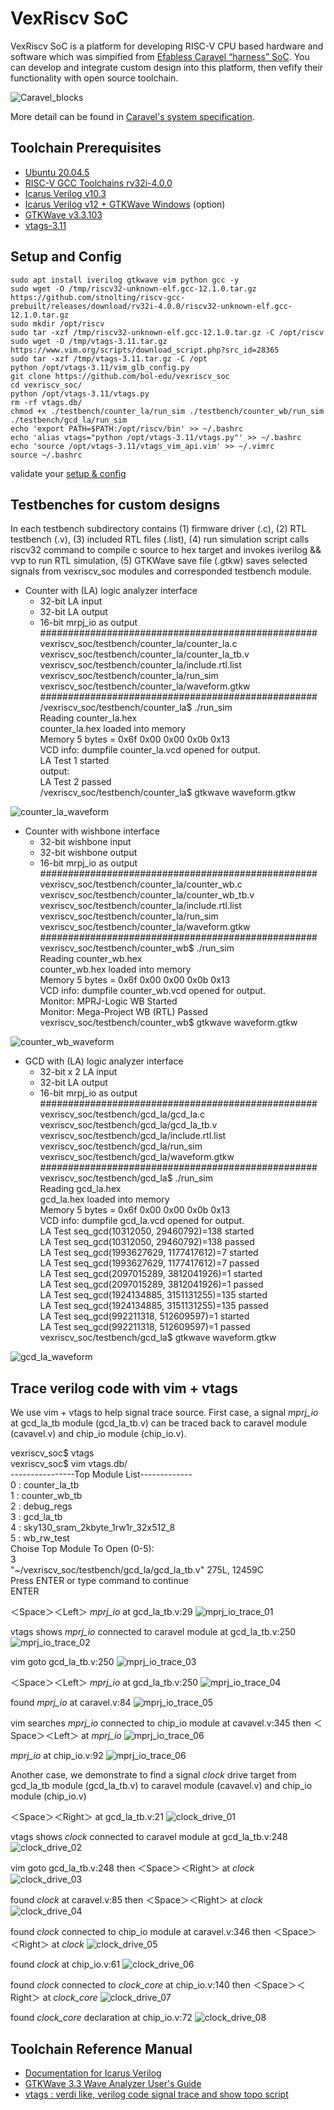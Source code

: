 # VexRiscv SoC
VexRiscv SoC is a platform for developing RISC-V CPU based hardware and software which was simpified from [Efabless Caravel “harness” SoC](https://caravel-harness.readthedocs.io/en/latest/#efabless-caravel-harness-soc). You can develop and integrate custom design into this platform, then vefify their functionality with open source toolchain.

![Caravel_blocks](https://user-images.githubusercontent.com/11850122/220771595-250f3dfd-8eb9-4216-9a63-91d4c40e28de.png)

More detail can be found in [Caravel's system specification](https://github.com/efabless/caravel/tree/main/docs/pdf).

## Toolchain Prerequisites
* [Ubuntu 20.04.5](https://releases.ubuntu.com/focal/)
* [RISC-V GCC Toolchains rv32i-4.0.0](https://github.com/stnolting/riscv-gcc-prebuilt)
* [Icarus Verilog v10.3](http://iverilog.icarus.com/)
* [Icarus Verilog v12 + GTKWave Windows](https://bleyer.org/icarus/) (option)
* [GTKWave v3.3.103](https://gtkwave.sourceforge.net/)
* [vtags-3.11](https://www.vim.org/scripts/script.php?script_id=5494)

## Setup and Config

    sudo apt install iverilog gtkwave vim python gcc -y
    sudo wget -O /tmp/riscv32-unknown-elf.gcc-12.1.0.tar.gz https://github.com/stnolting/riscv-gcc-prebuilt/releases/download/rv32i-4.0.0/riscv32-unknown-elf.gcc-12.1.0.tar.gz
    sudo mkdir /opt/riscv
    sudo tar -xzf /tmp/riscv32-unknown-elf.gcc-12.1.0.tar.gz -C /opt/riscv
    sudo wget -O /tmp/vtags-3.11.tar.gz https://www.vim.org/scripts/download_script.php?src_id=28365
    sudo tar -xzf /tmp/vtags-3.11.tar.gz -C /opt
    python /opt/vtags-3.11/vim_glb_config.py
    git clone https://github.com/bol-edu/vexriscv_soc
    cd vexriscv_soc/
    python /opt/vtags-3.11/vtags.py
    rm -rf vtags.db/
    chmod +x ./testbench/counter_la/run_sim ./testbench/counter_wb/run_sim ./testbench/gcd_la/run_sim
    echo 'export PATH=$PATH:/opt/riscv/bin' >> ~/.bashrc
    echo 'alias vtags="python /opt/vtags-3.11/vtags.py"' >> ~/.bashrc
    echo 'source /opt/vtags-3.11/vtags_vim_api.vim' >> ~/.vimrc
    source ~/.bashrc

validate your [setup & config](https://github.com/kevinjantw/vexriscv_soc/blob/main/setup_config.log)

## Testbenches for custom designs
In each testbench subdirectory contains (1) firmware driver (.c), (2) RTL testbench (.v), (3) included RTL files (.list), (4) run simulation script calls riscv32 command to compile c source to hex target and invokes iverilog && vvp to run RTL simulation, (5) GTKWave save file (.gtkw) saves selected signals from vexriscv_soc modules and corresponded testbench module.

* Counter with (LA) logic analyzer interface 
  * 32-bit LA input  
  * 32-bit LA output
  * 16-bit mrpj_io as output  
  ##################################################  
  vexriscv_soc/testbench/counter_la/counter_la.c  
  vexriscv_soc/testbench/counter_la/counter_la_tb.v  
  vexriscv_soc/testbench/counter_la/include.rtl.list  
  vexriscv_soc/testbench/counter_la/run_sim  
  vexriscv_soc/testbench/counter_la/waveform.gtkw  
  ##################################################  
  /vexriscv_soc/testbench/counter_la$ ./run_sim  
  Reading counter_la.hex  
  counter_la.hex loaded into memory  
  Memory 5 bytes = 0x6f 0x00 0x00 0x0b 0x13  
  VCD info: dumpfile counter_la.vcd opened for output.  
  LA Test 1 started  
  output:  
  LA Test 2 passed  
  /vexriscv_soc/testbench/counter_la$ gtkwave waveform.gtkw  

![counter_la_waveform](https://user-images.githubusercontent.com/11850122/220594971-0dc2047d-6883-445e-944e-4cc736c0ab7e.png)
  
* Counter with wishbone interface
  * 32-bit wishbone input  
  * 32-bit wishbone output
  * 16-bit mrpj_io as output  
  ##################################################  
  vexriscv_soc/testbench/counter_la/counter_wb.c  
  vexriscv_soc/testbench/counter_la/counter_wb_tb.v  
  vexriscv_soc/testbench/counter_la/include.rtl.list  
  vexriscv_soc/testbench/counter_la/run_sim  
  vexriscv_soc/testbench/counter_la/waveform.gtkw  
  ##################################################  
  vexriscv_soc/testbench/counter_wb$ ./run_sim  
  Reading counter_wb.hex  
  counter_wb.hex loaded into memory  
  Memory 5 bytes = 0x6f 0x00 0x00 0x0b 0x13  
  VCD info: dumpfile counter_wb.vcd opened for output.  
  Monitor: MPRJ-Logic WB Started  
  Monitor: Mega-Project WB (RTL) Passed  
  vexriscv_soc/testbench/counter_wb$ gtkwave waveform.gtkw  

![counter_wb_waveform](https://user-images.githubusercontent.com/11850122/220597221-3a266f07-1525-4c64-92a8-216b5fe82e25.png)
   
* GCD with (LA) logic analyzer interface
  * 32-bit x 2 LA input  
  * 32-bit LA output
  * 16-bit mrpj_io as output  
  ##################################################  
  vexriscv_soc/testbench/gcd_la/gcd_la.c  
  vexriscv_soc/testbench/gcd_la/gcd_la_tb.v  
  vexriscv_soc/testbench/gcd_la/include.rtl.list  
  vexriscv_soc/testbench/gcd_la/run_sim  
  vexriscv_soc/testbench/gcd_la/waveform.gtkw  
  ##################################################   
  vexriscv_soc/testbench/gcd_la$ ./run_sim  
  Reading gcd_la.hex  
  gcd_la.hex loaded into memory  
  Memory 5 bytes = 0x6f 0x00 0x00 0x0b 0x13  
  VCD info: dumpfile gcd_la.vcd opened for output.  
  LA Test seq_gcd(10312050, 29460792)=138 started  
  LA Test seq_gcd(10312050, 29460792)=138 passed  
  LA Test seq_gcd(1993627629, 1177417612)=7 started  
  LA Test seq_gcd(1993627629, 1177417612)=7 passed  
  LA Test seq_gcd(2097015289, 3812041926)=1 started  
  LA Test seq_gcd(2097015289, 3812041926)=1 passed  
  LA Test seq_gcd(1924134885, 3151131255)=135 started  
  LA Test seq_gcd(1924134885, 3151131255)=135 passed  
  LA Test seq_gcd(992211318, 512609597)=1 started  
  LA Test seq_gcd(992211318, 512609597)=1 passed  
  vexriscv_soc/testbench/gcd_la$ gtkwave waveform.gtkw  
 
![gcd_la_waveform](https://user-images.githubusercontent.com/11850122/220589367-339a7e00-ca5c-4070-a38a-cce3eefb4441.png)

## Trace verilog code with vim + vtags
We use vim + vtags to help signal trace source. First case, a signal *mprj_io* at gcd_la_tb module (gcd_la_tb.v) can be traced back to caravel module (cavavel.v) and chip_io module (chip_io.v).

vexriscv_soc$ vtags  
vexriscv_soc$ vim vtags.db/  
----------------Top Module List-------------  
0   : counter_la_tb  
1   : counter_wb_tb  
2   : debug_regs  
3   : gcd_la_tb  
4   : sky130_sram_2kbyte_1rw1r_32x512_8  
5   : wb_rw_test  
Choise Top Module To Open (0-5):  
3  
"~/vexriscv_soc/testbench/gcd_la/gcd_la_tb.v" 275L, 12459C  
Press ENTER or type command to continue  
ENTER

＜Space＞＜Left＞ *mprj_io* at gcd_la_tb.v:29
![mprj_io_trace_01](https://user-images.githubusercontent.com/11850122/220661210-ea1533cf-edd6-4d1a-b342-4d2cd154956f.png)

vtags shows *mprj_io* connected to caravel module at gcd_la_tb.v:250
![mprj_io_trace_02](https://user-images.githubusercontent.com/11850122/220661770-9ceca160-e09f-4a56-921b-e93ff7cc44b6.png)

vim goto gcd_la_tb.v:250
![mprj_io_trace_03](https://user-images.githubusercontent.com/11850122/220662335-1a5faf8a-a511-40b0-9724-03cbefa32b24.png)

＜Space＞＜Left＞ *mprj_io* at gcd_la_tb.v:250
![mprj_io_trace_04](https://user-images.githubusercontent.com/11850122/220664219-67a6ddb2-c2dd-45f8-a5b3-279a3ccb44d4.png)

found *mprj_io* at caravel.v:84
![mprj_io_trace_05](https://user-images.githubusercontent.com/11850122/220663031-1b8e578e-bd11-4bbc-bf7f-928facfe2b88.png)

vim searches *mprj_io* connected to chip_io module at cavavel.v:345 then ＜Space＞＜Left＞ at *mprj_io*
![mprj_io_trace_06](https://user-images.githubusercontent.com/11850122/220777168-f17e9a53-3d57-4640-a4ba-fc0d2aa28f3b.png)

*mprj_io* at chip_io.v:92
![mprj_io_trace_06](https://user-images.githubusercontent.com/11850122/220777908-6675112e-7877-47c0-b10b-3e8943b070e8.png)

Another case, we demonstrate to find a signal *clock* drive target from gcd_la_tb module (gcd_la_tb.v) to caravel module (cavavel.v) and chip_io module (chip_io.v)

＜Space＞＜Right＞ at gcd_la_tb.v:21
![clock_drive_01](https://user-images.githubusercontent.com/11850122/220786310-33e5244d-0d6c-4e63-887d-e220745ee2fa.png)

vtags shows *clock* connected to caravel module at gcd_la_tb.v:248
![clock_drive_02](https://user-images.githubusercontent.com/11850122/220786946-a8c01e98-a525-4b30-adb8-d5dd9f487688.png)

vim goto gcd_la_tb.v:248 then ＜Space＞＜Right＞ at *clock*
![clock_drive_03](https://user-images.githubusercontent.com/11850122/220788223-73e071a3-3b7e-4f34-b844-4731ef7cb53b.png)

found *clock* at caravel.v:85 then ＜Space＞＜Right＞ at *clock*
![clock_drive_04](https://user-images.githubusercontent.com/11850122/220788441-42210697-0ccd-47b4-9b5d-7b914dae627d.png)

found *clock* connected to chip_io module at caravel.v:346 then ＜Space＞＜Right＞ at *clock*
![clock_drive_05](https://user-images.githubusercontent.com/11850122/220788689-af6fbec1-81af-474b-b74c-3a1e8aa6e79d.png)

found *clock* at chip_io.v:61
![clock_drive_06](https://user-images.githubusercontent.com/11850122/220789214-4cb756c8-a514-43c5-a68e-eddbdcb68207.png)

found *clock* connected to *clock_core* at chip_io.v:140 then ＜Space＞＜Right＞ at *clock_core*
![clock_drive_07](https://user-images.githubusercontent.com/11850122/220789814-faf69080-ac2c-4f4f-adb4-2ab21b786775.png)

found *clock_core* declaration at chip_io.v:72
![clock_drive_08](https://user-images.githubusercontent.com/11850122/220790186-f25933ac-8860-477c-97ba-9f61cdae311d.png)

## Toolchain Reference Manual
* [Documentation for Icarus Verilog](https://steveicarus.github.io/iverilog/)
* [GTKWave 3.3 Wave Analyzer User's Guide](https://gtkwave.sourceforge.net/gtkwave.pdf)
* [vtags : verdi like, verilog code signal trace and show topo script](https://www.vim.org/scripts/script.php?script_id=5494)
